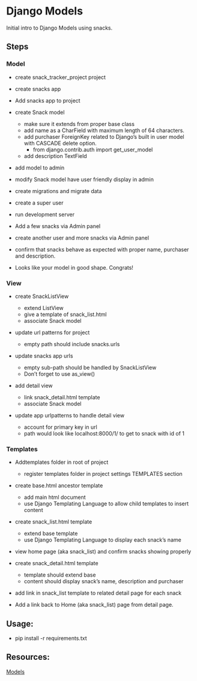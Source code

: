 # Django Models

Initial intro to Django Models using snacks. 

## Steps

### Model

- create snack_tracker_project project

- create snacks app
- Add snacks app to project
- create Snack model
  - make sure it extends from proper base class
  - add name as a CharField with maximum length of 64 characters.
  - add purchaser ForeignKey related to Django’s built in user model with CASCADE delete option.
    - from django.contrib.auth import get_user_model
  - add description TextField
- add model to admin
- modify Snack model have user friendly display in admin
- create migrations and migrate data
- create a super user
- run development server
- Add a few snacks via Admin panel
- create another user and more snacks via Admin panel
- confirm that snacks behave as expected with proper name, purchaser and description.
- Looks like your model in good shape. Congrats!

### View

- create SnackListView
  - extend ListView
  - give a template of snack_list.html
  - associate Snack model

- update url patterns for project
  - empty path should include snacks.urls
- update snacks app urls
  - empty sub-path should be handled by SnackListView
  - Don’t forget to use as_view()
- add detail view
  - link snack_detail.html template
  - associate Snack model
- update app urlpatterns to handle detail view
  - account for primary key in url
  - path would look like localhost:8000/1/ to get to snack with id of 1

### Templates

- Addtemplates folder in root of project
  - register templates folder in project settings TEMPLATES section

- create base.html ancestor template
  - add main html document
  - use Django Templating Language to allow child templates to insert content

- create snack_list.html template
  - extend base template
  - use Django Templating Language to display each snack’s name

- view home page (aka snack_list) and confirm snacks showing properly
- create snack_detail.html template
  - template should extend base
  - content should display snack’s name, description and purchaser

- add link in snack_list template to related detail page for each snack
- Add a link back to Home (aka snack_list) page from detail page.

## Usage:

- pip install -r requirements.txt

## Resources: 

[Models](https://docs.djangoproject.com/en/4.2/topics/db/models/)